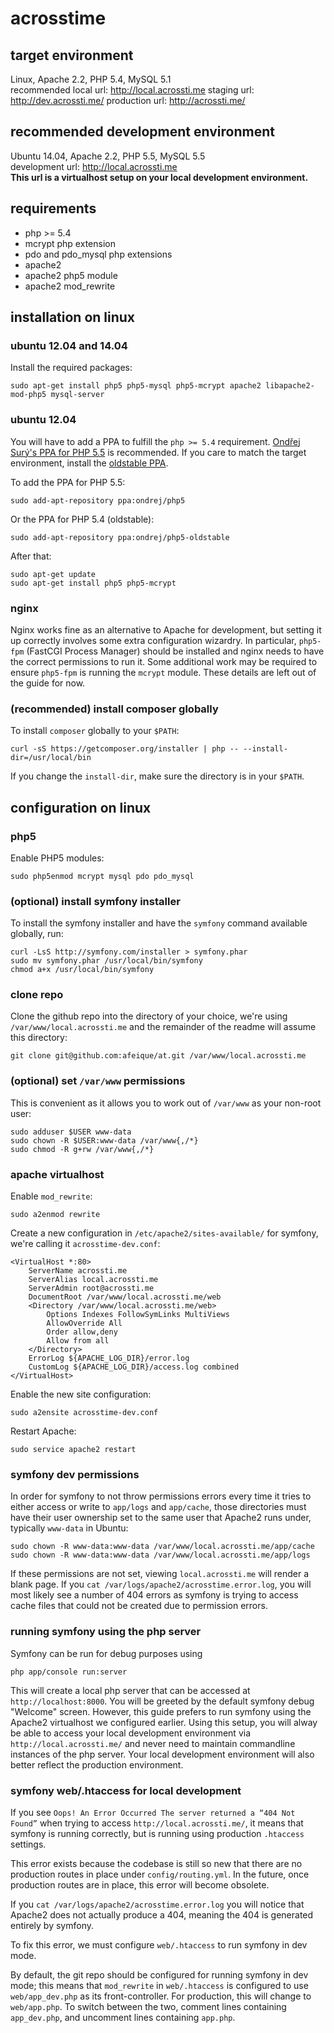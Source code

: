 # acrosstime

## target environment
Linux, Apache 2.2, PHP 5.4, MySQL 5.1  
recommended local url: http://local.acrossti.me
staging url: http://dev.acrossti.me/
production url: http://acrossti.me/

## recommended development environment
Ubuntu 14.04, Apache 2.2, PHP 5.5, MySQL 5.5  
development url: http://local.acrossti.me  
**This url is a virtualhost setup on your local development environment.**

## requirements
* php >= 5.4
* mcrypt php extension
* pdo and pdo_mysql php extensions
* apache2
* apache2 php5 module
* apache2 mod_rewrite

## installation on linux

### ubuntu 12.04 and 14.04
Install the required packages:

    sudo apt-get install php5 php5-mysql php5-mcrypt apache2 libapache2-mod-php5 mysql-server

### ubuntu 12.04
You will have to add a PPA to fulfill the `php >= 5.4` requirement. 
[Ondřej Surý's PPA for PHP 5.5](https://launchpad.net/~ondrej/+archive/ubuntu/php5) 
is recommended. If you care to match the target environment, install the 
[oldstable PPA](https://launchpad.net/~ondrej/+archive/ubuntu/php5-oldstable). 

To add the PPA for PHP 5.5:

    sudo add-apt-repository ppa:ondrej/php5

Or the PPA for PHP 5.4 (oldstable):

    sudo add-apt-repository ppa:ondrej/php5-oldstable

After that:

    sudo apt-get update
    sudo apt-get install php5 php5-mcrypt

### nginx
Nginx works fine as an alternative to Apache for development, but setting it up 
correctly involves some extra configuration wizardry. In particular, `php5-fpm` 
(FastCGI Process Manager) should be installed and nginx needs to have the 
correct permissions to run it. Some additional work may be required to ensure 
`php5-fpm` is running the `mcrypt` module. These details are left out of the 
guide for now.

### (recommended) install composer globally
To install `composer` globally to your `$PATH`: 

    curl -sS https://getcomposer.org/installer | php -- --install-dir=/usr/local/bin

If you change the `install-dir`, make sure the directory is in your `$PATH`.

## configuration on linux

### php5
Enable PHP5 modules:

    sudo php5enmod mcrypt mysql pdo pdo_mysql


### (optional) install symfony installer

To install the symfony installer and have the `symfony` command available 
globally, run:

    curl -LsS http://symfony.com/installer > symfony.phar
    sudo mv symfony.phar /usr/local/bin/symfony
    chmod a+x /usr/local/bin/symfony


### clone repo
Clone the github repo into the directory of your choice, we're using 
`/var/www/local.acrossti.me` and the remainder of the readme will
assume this directory:

    git clone git@github.com:afeique/at.git /var/www/local.acrossti.me

### (optional) set `/var/www` permissions
This is convenient as it allows you to work out of `/var/www` as your non-root 
user:

    sudo adduser $USER www-data
    sudo chown -R $USER:www-data /var/www{,/*}
    sudo chmod -R g+rw /var/www{,/*}

### apache virtualhost
Enable `mod_rewrite`:

    sudo a2enmod rewrite

Create a new configuration in `/etc/apache2/sites-available/` for symfony, 
we're  calling it `acrosstime-dev.conf`:
    
    <VirtualHost *:80>
        ServerName acrossti.me
        ServerAlias local.acrossti.me
        ServerAdmin root@acrossti.me
        DocumentRoot /var/www/local.acrossti.me/web
        <Directory /var/www/local.acrossti.me/web>
            Options Indexes FollowSymLinks MultiViews
            AllowOverride All
            Order allow,deny
            Allow from all
        </Directory>
        ErrorLog ${APACHE_LOG_DIR}/error.log
        CustomLog ${APACHE_LOG_DIR}/access.log combined
    </VirtualHost>

Enable the new site configuration:

    sudo a2ensite acrosstime-dev.conf

Restart Apache:

    sudo service apache2 restart

### symfony dev permissions

In order for symfony to not throw permissions errors every time it tries to 
either access or write to `app/logs` and `app/cache`, those directories must
have their user ownership set to the same user that Apache2 runs under,
typically `www-data` in Ubuntu:

    sudo chown -R www-data:www-data /var/www/local.acrossti.me/app/cache
    sudo chown -R www-data:www-data /var/www/local.acrossti.me/app/logs

If these permissions are not set, viewing `local.acrossti.me` will render
a blank page. If you `cat /var/logs/apache2/acrosstime.error.log`, you will
most likely see a number of 404 errors as symfony is trying to access cache
files that could not be created due to permission errors.

### running symfony using the php server

Symfony can be run for debug purposes using

    php app/console run:server

This will create a local php server that can be accessed at
`http://localhost:8000`. You will be greeted by the default symfony debug
"Welcome" screen. However, this guide prefers to run symfony using the Apache2 
virtualhost we configured earlier. Using this setup, you will alway be able to
access your local development environment via `http://local.acrossti.me/` and 
never need to maintain commandline instances of the php server. Your local 
development environment will also better reflect the production environment.

### symfony web/.htaccess for local development

If you see `Oops! An Error Occurred The server returned a “404 Not Found”`
when trying to access `http://local.acrossti.me/`, it means that symfony is 
running correctly, but is running using production `.htaccess` settings. 

This error exists because the codebase is still so new that there are no 
production routes in place under `config/routing.yml`. In the future, 
once production routes are in place, this error will become obsolete.

If you `cat /var/logs/apache2/acrosstime.error.log` you will notice that
Apache2 does not actually produce a 404, meaning the 404 is generated
entirely by symfony.

To fix this error, we must configure `web/.htaccess` to run symfony in dev
mode.

By default, the git repo should be configured for running symfony in dev mode;
this means that `mod_rewrite` in `web/.htaccess` is configured to use
`web/app_dev.php` as its front-controller. For production, this will change
to `web/app.php`. To switch between the two, comment lines containing
`app_dev.php`, and uncomment lines containing `app.php`.


